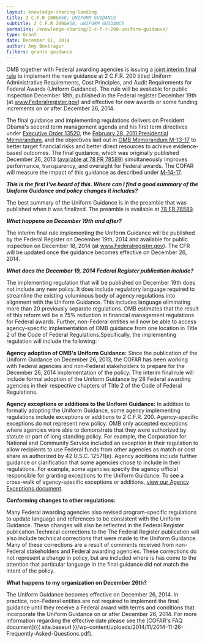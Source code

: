 ```yaml
---
layout: knowledge-sharing-landing
title: 2 C.F.R 200&#58; UNIFORM GUIDANCE
subtitle: 2 C.F.R 200&#58; UNIFORM GUIDANCE
permalink: /knowledge-sharing/2-c-f-r-200-uniform-guidance/
type: Grant
date: December 01, 2014
author: Amy Bontrager 
filters: grants guidance
---
```


OMB together with Federal awarding agencies is issuing a [joint interim final rule](https://www.federalregister.gov/documents/2014/12/19/2014-28697/federal-awarding-agency-regulatory-implementation-of-office-of-management-and-budgets-uniform) to implement the new guidance at 2 C.F.R. 200 titled Uniform Administrative Requirements, Cost Principles, and Audit Requirements for Federal Awards (Uniform Guidance). The rule will be available for public inspection December 18th, published in the Federal register December 19th (at www.Federalregister.gov) and effective for new awards or some funding increments on or after December 26, 2014.

The final guidance and implementing regulations delivers on President Obama's second term management agenda and his first term directives under [Executive Order 13520](https://www.whitehouse.gov/the-press-office/executive-order-reducing-improper-payments), the [February 28, 2011 Presidential Memorandum](https://obamawhitehouse.archives.gov/the-press-office/2011/02/28/presidential-memorandum-administrative-flexibility), and the objectives laid out in [OMB Memorandum M-13-17](https://www.whitehouse.gov/sites/default/files/omb/memoranda/2013/m-13-17.pdf) to better target financial risks and better direct resources to achieve evidence-based outcomes. The final guidance, which was originally published December 26, 2013 ([available at 78 FR 78589](https://www.govinfo.gov/app/details/FR-2013-12-26/2013-30465)) simultaneously improves performance, transparency, and oversight for Federal awards. The COFAR will measure the impact of this guidance as described under [M-14-17](https://www.whitehouse.gov/sites/default/files/omb/memoranda/2014/m-14-17.pdf).

***This is the first I've heard of this. Where can I find a good summary of the Uniform Guidance and policy changes it includes?***

The best summary of the Uniform Guidance is in the preamble that was published when it was finalized. The preamble is available at [78 FR 78589](https://www.govinfo.gov/content/pkg/FR-2013-12-26/pdf/2013-30465.pdf).

***What happens on December 19th and after?***

The interim final rule implementing the Uniform Guidance will be published by the Federal Register on December 19th, 2014 and available for public inspection on December 18, 2014 (at www.Federalregister.gov). The CFR will be updated once the guidance becomes effective on December 26, 2014.

***What does the December 19, 2014 Federal Register publication include?***

The implementing regulation that will be published on December 19th does not include any new policy. It does include regulatory language required to streamline the existing voluminous body of agency regulations into alignment with the Uniform Guidance. This includes language eliminating more than 20 previously separate regulations. OMB estimates that the result of this reform will be a 75% reduction in financial management regulations for Federal awards. Further, non-Federal entities will now be able to access agency-specific implementation of OMB guidance from one location in Title 2 of the Code of Federal Regulations.Specifically, the implementing regulation will include the following:

**Agency adoption of OMB's Uniform Guidance:** Since the publication of the Uniform Guidance on December 26, 2013, the COFAR has been working with Federal agencies and non-Federal stakeholders to prepare for the December 26, 2014 implementation of the policy. The interim final rule will include formal adoption of the Uniform Guidance by 28 Federal awarding agencies in their respective chapters of Title 2 of the Code of Federal Regulations.

**Agency exceptions or additions to the Uniform Guidance:** In addition to formally adopting the Uniform Guidance, some agency implementing regulations include exceptions or additions to 2 C.F.R. 200. Agency-specific exceptions do not represent new policy. OMB only accepted exceptions where agencies were able to demonstrate that they were authorized by statute or part of long standing policy. For example, the Corporation for National and Community Service included an exception in their regulation to allow recipients to use Federal funds from other agencies as match or cost share as authorized by 42 U.S.C. 12571(e). Agency additions include further guidance or clarification that some agencies chose to include in their regulations. For example, some agencies specify the agency official responsible for granting exceptions to the Uniform Guidance. To see a cross-walk of agency-specific exceptions or additions, [view our Agency Exceptions document](https://cfo.gov//wp-content/uploads/2014/12/Agency-Exceptions.pdf).

**Conforming changes to other regulations:**

Many Federal awarding agencies also revised program-specific regulations to update language and references to be consistent with the Uniform Guidance. These changes will also be reflected in the Federal Register publication.Technical corrections to the The Federal Register publication will also include technical corrections that were made to the Uniform Guidance. Many of these corrections are a result of comments received from non-Federal stakeholders and Federal awarding agencies. These corrections do not represent a change in policy, but are included where is has come to the attention that particular language in the final guidance did not match the intent of the policy.

**What happens to my organization on December 26th?**

The Uniform Guidance becomes effective on December 26, 2014. In practice, non-Federal entities are not required to implement the final guidance until they receive a Federal award with terms and conditions that incorporate the Uniform Guidance on or after December 26, 2014. For more information regarding the effective date please see the [COFAR's FAQ document]({{ site.baseurl }}/wp-content/uploads/2014/11/2014-11-26-Frequently-Asked-Questions.pdf).

